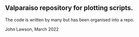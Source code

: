 ## Valparaiso repository for plotting scripts.
The code is written by many but has been organised into a repo.

John Lawson, March 2022
